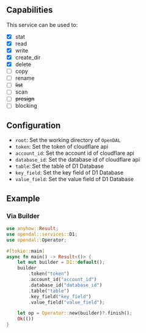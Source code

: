 ## Capabilities

This service can be used to:

- [x] stat
- [x] read
- [x] write
- [x] create_dir
- [x] delete
- [ ] copy
- [ ] rename
- [ ] ~~list~~
- [ ] scan
- [ ] ~~presign~~
- [ ] blocking

## Configuration

- `root`: Set the working directory of `OpenDAL`
- `token`: Set the token of cloudflare api
- `account_id`: Set the account id of cloudflare api
- `database_id`: Set the database id of cloudflare api
- `table`: Set the table of D1 Database
- `key_field`: Set the key field of D1 Database
- `value_field`: Set the value field of D1 Database

## Example

### Via Builder

```rust
use anyhow::Result;
use opendal::services::D1;
use opendal::Operator;

#[tokio::main]
async fn main() -> Result<()> {
    let mut builder = D1::default();
    builder
        .token("token")
        .account_id("account_id")
        .database_id("database_id")
        .table("table")
        .key_field("key_field")
        .value_field("value_field");

    let op = Operator::new(builder)?.finish();
    Ok(())
}
```
